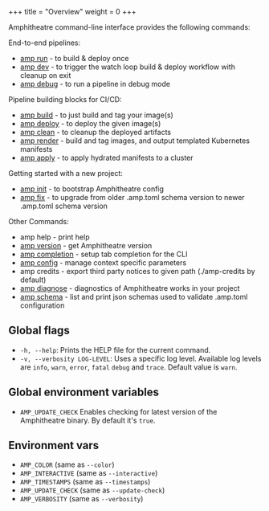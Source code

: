 +++
title = "Overview"
weight = 0
+++

Amphitheatre command-line interface provides the following commands:


End-to-end pipelines:

* [amp run](@/cli/run.md) - to build & deploy once
* [amp dev](@/cli/dev.md) - to trigger the watch loop build & deploy workflow with
  cleanup on exit
* [amp debug](@/cli/debug.md) - to run a pipeline in debug mode

Pipeline building blocks for CI/CD:

* [amp build](@/cli/build.md) - to just build and tag your image(s)
* [amp deploy](@/cli/deploy.md) - to deploy the given image(s)
* [amp clean](@/cli/clean.md) - to cleanup the deployed artifacts
* [amp render](@/cli/render.md) - build and tag images, and output templated
  Kubernetes manifests
* [amp apply](@/cli/apply.md) - to apply hydrated manifests to a cluster

Getting started with a new project:

* [amp init](@/cli/init.md) - to bootstrap Amphitheatre config
* [amp fix](@/cli/fix.md) - to upgrade from older .amp.toml schema version to newer
  .amp.toml schema version 

Other Commands:

* amp help - print help
* [amp version](@/cli/version.md) - get Amphitheatre version
* [amp completion](@/cli/completion.md) - setup tab completion for the CLI
* [amp config](@/cli/config.md) - manage context specific parameters
* amp credits - export third party notices to given path (./amp-credits by
  default)
* [amp diagnose](@/cli/diagnose.md) - diagnostics of Amphitheatre works in your
  project
* [amp schema](@/cli/schema.md) - list and print json schemas used to validate
  .amp.toml configuration

## Global flags

* `-h, --help`: Prints the HELP file for the current command.
* `-v, --verbosity LOG-LEVEL`: Uses a specific log level. Available log levels are `info`, `warn`, `error`, `fatal` `debug` and `trace`. Default value is `warn`.


## Global environment variables

* `AMP_UPDATE_CHECK` Enables checking for latest version of the Amphitheatre binary. By default it's `true`. 

## Environment vars

* `AMP_COLOR` (same as `--color`)
* `AMP_INTERACTIVE` (same as `--interactive`)
* `AMP_TIMESTAMPS` (same as `--timestamps`)
* `AMP_UPDATE_CHECK` (same as `--update-check`)
* `AMP_VERBOSITY` (same as `--verbosity`)
